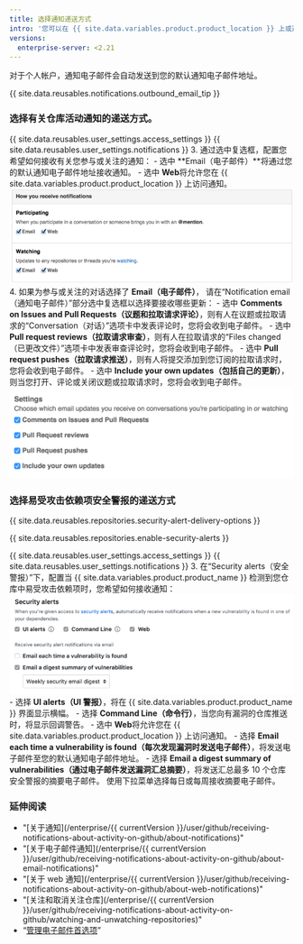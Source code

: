 ```yaml
---
title: 选择通知递送方式
intro: '您可以在 {{ site.data.variables.product.product_location }} 上或通过电子邮件客户端接收通知。'
versions:
  enterprise-server: <2.21
---
```


对于个人帐户，通知电子邮件会自动发送到您的默认通知电子邮件地址。

{{ site.data.reusables.notifications.outbound_email_tip }}

### 选择有关仓库活动通知的递送方式。

{{ site.data.reusables.user_settings.access_settings }}
{{ site.data.reusables.user_settings.notifications }}
3. 通过选中复选框，配置您希望如何接收有关您参与或关注的通知：
    - 选中 **Email（电子邮件）**将通过您的默认通知电子邮件地址接收通知。
    - 选中 **Web**将允许您在 {{ site.data.variables.product.product_location }} 上访问通知。 ![Configuring notification settings](/assets/images/help/settings/ent-notifications-settings.png)
4. 如果为参与或关注的对话选择了 **Email（电子邮件）**， 请在“Notification email（通知电子邮件）”部分选中复选框以选择要接收哪些更新：
    - 选中 **Comments on Issues and Pull Requests（议题和拉取请求评论）**，则有人在议题或拉取请求的“Conversation（对话）”选项卡中发表评论时，您将会收到电子邮件。
    - 选中 **Pull request reviews（拉取请求审查）**，则有人在拉取请求的“Files changed（已更改文件）”选项卡中发表审查评论时，您将会收到电子邮件。
    - 选中 **Pull request pushes（拉取请求推送）**，则有人将提交添加到您订阅的拉取请求时，您将会收到电子邮件。
    - 选中 **Include your own updates（包括自己的更新）**，则当您打开、评论或关闭议题或拉取请求时，您将会收到电子邮件。 ![配置电子邮件通知选项](/assets/images/help/settings/email_notification_settings.png)

### 选择易受攻击依赖项安全警报的递送方式

{{ site.data.reusables.repositories.security-alert-delivery-options }}

{{ site.data.reusables.repositories.enable-security-alerts }}

{{ site.data.reusables.user_settings.access_settings }}
{{ site.data.reusables.user_settings.notifications }}
3. 在“Security alerts（安全警报）”下，配置当 {{ site.data.variables.product.product_name }} 检测到您仓库中易受攻击依赖项时，您希望如何接收通知： ![配置安全警报通知的选项](/assets/images/help/settings/vulnerability-alerts-options.png)
    - 选择 **UI alerts（UI 警报）**，将在 {{ site.data.variables.product.product_name }} 界面显示横幅。
    - 选择 **Command Line（命令行）**，当您向有漏洞的仓库推送时，将显示回调警告。
    - 选中 **Web**将允许您在 {{ site.data.variables.product.product_location }} 上访问通知。
    - 选择 **Email each time a vulnerability is found（每次发现漏洞时发送电子邮件）**，将发送电子邮件至您的默认通知电子邮件地址。
    - 选择 **Email a digest summary of vulnerabilities（通过电子邮件发送漏洞汇总摘要）**，将发送汇总最多 10 个仓库安全警报的摘要电子邮件。 使用下拉菜单选择每日或每周接收摘要电子邮件。

### 延伸阅读

- "[关于通知](/enterprise/{{ currentVersion }}/user/github/receiving-notifications-about-activity-on-github/about-notifications)"
- "[关于电子邮件通知](/enterprise/{{ currentVersion }}/user/github/receiving-notifications-about-activity-on-github/about-email-notifications)"
- "[关于 web 通知](/enterprise/{{ currentVersion }}/user/github/receiving-notifications-about-activity-on-github/about-web-notifications)"
- "[关注和取消关注仓库](/enterprise/{{ currentVersion }}/user/github/receiving-notifications-about-activity-on-github/watching-and-unwatching-repositories)"
- “[管理电子邮件首选项](/articles/managing-email-preferences)”
